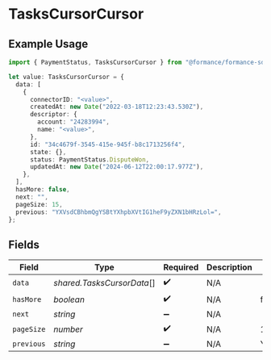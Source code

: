 # TasksCursorCursor

## Example Usage

```typescript
import { PaymentStatus, TasksCursorCursor } from "@formance/formance-sdk/sdk/models/shared";

let value: TasksCursorCursor = {
  data: [
    {
      connectorID: "<value>",
      createdAt: new Date("2022-03-18T12:23:43.530Z"),
      descriptor: {
        account: "24283994",
        name: "<value>",
      },
      id: "34c4679f-3545-415e-945f-b8c1713256f4",
      state: {},
      status: PaymentStatus.DisputeWon,
      updatedAt: new Date("2024-06-12T22:00:17.977Z"),
    },
  ],
  hasMore: false,
  next: "",
  pageSize: 15,
  previous: "YXVsdCBhbmQgYSBtYXhpbXVtIG1heF9yZXN1bHRzLol=",
};
```

## Fields

| Field                                        | Type                                         | Required                                     | Description                                  | Example                                      |
| -------------------------------------------- | -------------------------------------------- | -------------------------------------------- | -------------------------------------------- | -------------------------------------------- |
| `data`                                       | *shared.TasksCursorData*[]                   | :heavy_check_mark:                           | N/A                                          |                                              |
| `hasMore`                                    | *boolean*                                    | :heavy_check_mark:                           | N/A                                          | false                                        |
| `next`                                       | *string*                                     | :heavy_minus_sign:                           | N/A                                          |                                              |
| `pageSize`                                   | *number*                                     | :heavy_check_mark:                           | N/A                                          | 15                                           |
| `previous`                                   | *string*                                     | :heavy_minus_sign:                           | N/A                                          | YXVsdCBhbmQgYSBtYXhpbXVtIG1heF9yZXN1bHRzLol= |